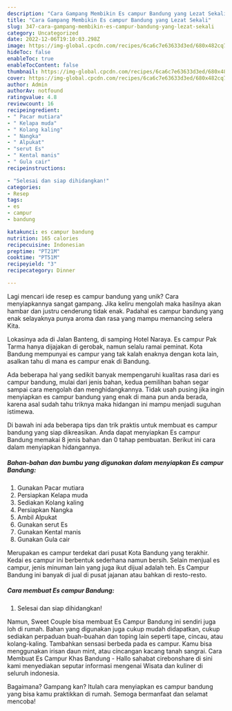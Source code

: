 ```yaml
---
description: "Cara Gampang Membikin Es campur Bandung yang Lezat Sekali"
title: "Cara Gampang Membikin Es campur Bandung yang Lezat Sekali"
slug: 347-cara-gampang-membikin-es-campur-bandung-yang-lezat-sekali
category: Uncategorized
date: 2022-12-06T19:10:03.298Z
image: https://img-global.cpcdn.com/recipes/6ca6c7e63633d3ed/680x482cq70/es-campur-bandung-foto-resep-utama.jpg
hideToc: false
enableToc: true
enableTocContent: false
thumbnail: https://img-global.cpcdn.com/recipes/6ca6c7e63633d3ed/680x482cq70/es-campur-bandung-foto-resep-utama.jpg
cover: https://img-global.cpcdn.com/recipes/6ca6c7e63633d3ed/680x482cq70/es-campur-bandung-foto-resep-utama.jpg
author: Admin
authorAv: notfound
ratingvalue: 4.8
reviewcount: 16
recipeingredient:
- " Pacar mutiara"
- " Kelapa muda"
- " Kolang kaling"
- " Nangka"
- " Alpukat"
- "serut Es"
- " Kental manis"
- " Gula cair"
recipeinstructions:

- "Selesai dan siap dihidangkan!"
categories:
- Resep
tags:
- es
- campur
- bandung

katakunci: es campur bandung 
nutrition: 165 calories
recipecuisine: Indonesian
preptime: "PT21M"
cooktime: "PT51M"
recipeyield: "3"
recipecategory: Dinner

---
```





Lagi mencari ide resep es campur bandung yang unik? Cara menyiapkannya sangat gampang. Jika keliru mengolah maka hasilnya akan hambar dan justru cenderung tidak enak. Padahal es campur bandung yang enak selayaknya punya aroma dan rasa yang mampu memancing selera Kita.





Lokasinya ada di Jalan Banteng, di samping Hotel Naraya. Es campur Pak Tarma hanya dijajakan di gerobak, namun selalu ramai peminat. Kota Bandung mempunyai es campur yang tak kalah enaknya dengan kota lain, asalkan tahu di mana es campur enak di Bandung.

Ada beberapa hal yang sedikit banyak mempengaruhi kualitas rasa dari es campur bandung, mulai dari jenis bahan, kedua pemilihan bahan segar sampai cara mengolah dan menghidangkannya. Tidak usah pusing jika ingin menyiapkan es campur bandung yang enak di mana pun anda berada, karena asal sudah tahu triknya maka hidangan ini mampu menjadi suguhan istimewa.






Di bawah ini ada beberapa tips dan trik praktis untuk membuat es campur bandung yang siap dikreasikan. Anda dapat menyiapkan Es campur Bandung memakai 8 jenis bahan dan 0 tahap pembuatan. Berikut ini cara dalam menyiapkan hidangannya.

<!--inarticleads1-->

##### Bahan-bahan dan bumbu yang digunakan dalam menyiapkan Es campur Bandung:

1. Gunakan  Pacar mutiara
1. Persiapkan  Kelapa muda
1. Sediakan  Kolang kaling
1. Persiapkan  Nangka
1. Ambil  Alpukat
1. Gunakan serut Es
1. Gunakan  Kental manis
1. Gunakan  Gula cair


Merupakan es campur terdekat dari pusat Kota Bandung yang terakhir. Kedai es campur ini berbentuk sederhana namun bersih. Selain menjual es campur, jenis minuman lain yang juga ikut dijual adalah teh. Es Campur Bandung ini banyak di jual di pusat jajanan atau bahkan di resto-resto. 

<!--inarticleads2-->

##### Cara membuat Es campur Bandung:


1. Selesai dan siap dihidangkan!

Namun, Sweet Couple bisa membuat Es Campur Bandung ini sendiri juga loh di rumah. Bahan yang digunakan juga cukup mudah didapatkan, cukup sediakan perpaduan buah-buahan dan toping lain seperti tape, cincau, atau kolang-kaling. Tambahkan sensasi berbeda pada es campur. Kamu bisa menggunakan irisan daun mint, atau cincangan kacang tanah sangrai. Cara Membuat Es Campur Khas Bandung - Hallo sahabat cirebonshare di sini kami menyediakan seputar informasi mengenai Wisata dan kuliner di seluruh indonesia. 

Bagaimana? Gampang kan? Itulah cara menyiapkan es campur bandung yang bisa kamu praktikkan di rumah. Semoga bermanfaat dan selamat mencoba!
